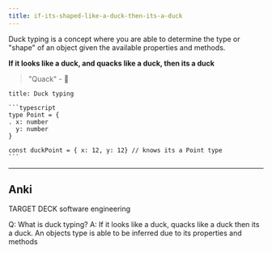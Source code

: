 ```yaml
---
title: if-its-shaped-like-a-duck-then-its-a-duck
---
```

Duck typing is a concept where you are able to determine the type or "shape" of an object given the available properties and methods.

**If it looks like a duck, and quacks like a duck, then its a duck** 
> "Quack" - 🦆

````ad-note
title: Duck typing

```typescript
type Point = {
. x: number
  y: number
}

const duckPoint = { x: 12, y: 12} // knows its a Point type
```
````

---
## Anki

TARGET DECK
software engineering

Q: What is duck typing?
A: If it looks like a duck, quacks like a duck then its a duck. An objects type is able to be inferred due to its properties and methods
<!--ID: 1700560074774-->
